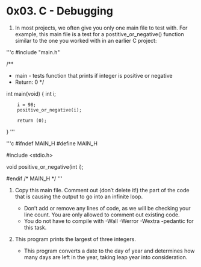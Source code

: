 # 0x03. C - Debugging


1. In most projects, we often give you only one main file to test with. For example, this main file is a test for a postitive_or_negative() function similar to the one you worked with in an earlier C project:


'''c
#include "main.h"

/**
* main - tests function that prints if integer is positive or negative
* Return: 0
*/

int main(void)
{
        int i;

        i = 98;
        positive_or_negative(i);

        return (0);
}
'''

'''c
#ifndef MAIN_H
#define MAIN_H

#include <stdio.h>

void positive_or_negative(int i);

#endif /* MAIN_H */
'''


1. Copy this main file. Comment out (don’t delete it!) the part of the code that is causing the output to go into an infinite loop.

	- Don’t add or remove any lines of code, as we will be checking your line count. You are only allowed to comment out existing code.
	- You do not have to compile with -Wall -Werror -Wextra -pedantic for this task.

2. This program prints the largest of three integers.

	- This program converts a date to the day of year and determines how many days are left in the year, taking leap year into consideration.
